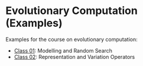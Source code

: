 # Evolutionary Computation (Examples)

Examples for the course on evolutionary computation:

* [Class 01](./class_01/): Modelling and Random Search 
* [Class 02](./class_02/): Representation and Variation Operators 
